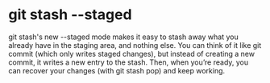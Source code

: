 # git stash --staged 

git stash's new --staged mode makes it easy to stash away what you already have in the staging area, and nothing else. You can think of it like git commit (which only writes staged changes), but instead of creating a new commit, it writes a new entry to the stash. Then, when you’re ready, you can recover your changes (with git stash pop) and keep working.